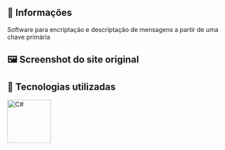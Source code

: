 ## 🔖 Informações
<p>Software para encriptação e descriptação de mensagens a partir de uma chave primária</p>

## 🖼 Screenshot do site original

## :rocket:	Tecnologias utilizadas

<img alt="C#" height="100" width="100" src="https://cdn.worldvectorlogo.com/logos/c--4.svg">
